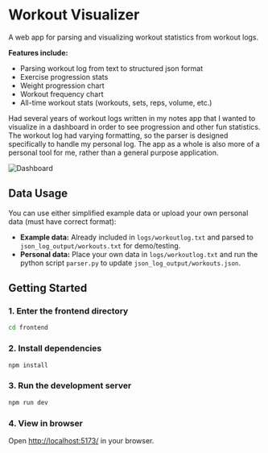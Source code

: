 # Workout Visualizer

A web app for parsing and visualizing workout statistics from workout logs.

**Features include:**

- Parsing workout log from text to structured json format
- Exercise progression stats
- Weight progression chart
- Workout frequency chart
- All-time workout stats (workouts, sets, reps, volume, etc.)

Had several years of workout logs written in my notes app that I wanted to visualize in a dashboard in order to see progression and other fun statistics. The workout log had varying formatting, so the parser is designed specifically to handle my personal log. The app as a whole is also more of a personal tool for me, rather than a general purpose application.

![Dashboard](https://i.imgur.com/qs73RXy.png)

## Data Usage

You can use either simplified example data or upload your own personal data (must have correct format):

- **Example data:** Already included in `logs/workoutlog.txt` and parsed to `json_log_output/workouts.txt` for demo/testing.
- **Personal data:** Place your own data in `logs/workoutlog.txt` and run the python script `parser.py` to update `json_log_output/workouts.json`.

## Getting Started

### 1. Enter the frontend directory

```bash
cd frontend
```

### 2. Install dependencies

```bash
npm install
```

### 3. Run the development server

```bash
npm run dev
```

### 4. View in browser

Open [http://localhost:5173/](http://localhost:5173/) in your browser.
